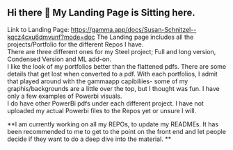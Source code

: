 ## Hi there 👋  My Landing Page is Sitting here.  
Link to Landing Page:  https://gamma.app/docs/Susan-Schnitzel--kqcz4cxu6dmvunf?mode=doc
The Landing page includes all the projects/Portfolio for the different Repos I have.  
There are three different ones for my Steel project; Full and long version, Condensed Version and ML add-on.   
I like the look of my portfolios better than the flattened pdfs.  There are some details that get lost when converted to a pdf. 
With each portfolios, I admit that played around with the gammaapp capibiliies- some of my graphis/backgrounds are a little over the top, but I thought was fun.
I have only a few examples of Powerbi visuals.  
I do have other PowerBi pdfs under each different project. I have not uploaded my actual Powerbi files to the Repos yet or unsure I will.

**I am currently working on all my REPOs, to update my  READMEs.  It has been recommended to me to get to the point on the front end and let people decide if they want to do a deep dive into the material. ** 
